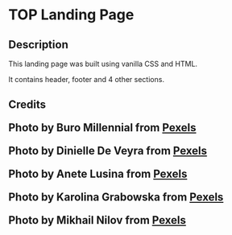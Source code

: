 <h1>TOP Landing Page</h1>

<h2>Description</h2>
This landing page was built using vanilla CSS and HTML. 

It contains header, footer and 4 other sections. 



<h2>Credits

Photo by Buro Millennial from [Pexels](https://www.pexels.com/photo/selective-focus-photo-of-man-using-laptop-1438081/)


Photo by Dinielle De Veyra from [Pexels](https://www.pexels.com/photo/elegant-young-bearded-businessman-in-suit-and-tie-in-downtown-4195342/)

Photo by Anete Lusina from [Pexels](https://www.pexels.com/photo/unrecognizable-woman-demonstrating-light-bulb-in-hands-4792509/)

Photo by Karolina Grabowska from [Pexels](https://www.pexels.com/photo/roll-of-american-dollar-banknotes-tightened-with-band-4386476/)

Photo by Mikhail Nilov from [Pexels](https://www.pexels.com/photo/fashion-man-person-people-9304681/)